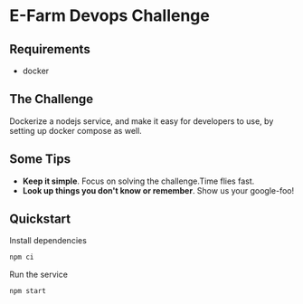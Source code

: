 # E-Farm Devops Challenge

## Requirements

- docker

## The Challenge

Dockerize a nodejs service, and make it easy for developers to use, by setting up docker compose as well.

## Some Tips

- **Keep it simple**. Focus on solving the challenge.Time flies fast.
- **Look up things you don't know or remember**. Show us your google-foo!

## Quickstart

Install dependencies

```sh
npm ci
```

Run the service

```sh
npm start
```
